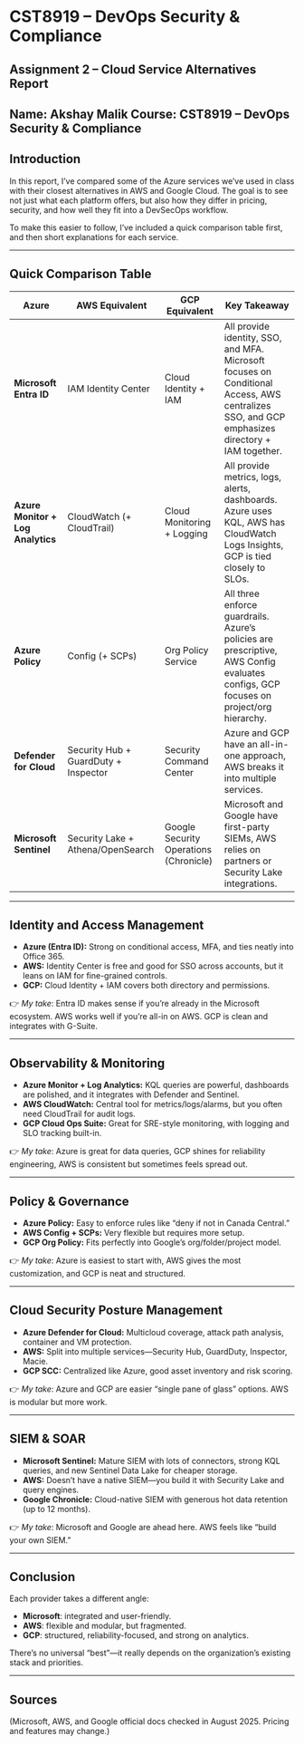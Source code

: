 # CST8919 – DevOps Security & Compliance  
## Assignment 2 – Cloud Service Alternatives Report

**Name:** Akshay Malik 
**Course:** CST8919 – DevOps Security & Compliance  
---

## Introduction

In this report, I’ve compared some of the Azure services we’ve used in class with their closest alternatives in AWS and Google Cloud. The goal is to see not just what each platform offers, but also how they differ in pricing, security, and how well they fit into a DevSecOps workflow.  

To make this easier to follow, I’ve included a quick comparison table first, and then short explanations for each service.  

---

## Quick Comparison Table

| Azure | AWS Equivalent | GCP Equivalent | Key Takeaway |
|-------|----------------|----------------|--------------|
| **Microsoft Entra ID** | IAM Identity Center | Cloud Identity + IAM | All provide identity, SSO, and MFA. Microsoft focuses on Conditional Access, AWS centralizes SSO, and GCP emphasizes directory + IAM together. |
| **Azure Monitor + Log Analytics** | CloudWatch (+ CloudTrail) | Cloud Monitoring + Logging | All provide metrics, logs, alerts, dashboards. Azure uses KQL, AWS has CloudWatch Logs Insights, GCP is tied closely to SLOs. |
| **Azure Policy** | Config (+ SCPs) | Org Policy Service | All three enforce guardrails. Azure’s policies are prescriptive, AWS Config evaluates configs, GCP focuses on project/org hierarchy. |
| **Defender for Cloud** | Security Hub + GuardDuty + Inspector | Security Command Center | Azure and GCP have an all-in-one approach, AWS breaks it into multiple services. |
| **Microsoft Sentinel** | Security Lake + Athena/OpenSearch | Google Security Operations (Chronicle) | Microsoft and Google have first-party SIEMs, AWS relies on partners or Security Lake integrations. |

---

## Identity and Access Management

- **Azure (Entra ID):** Strong on conditional access, MFA, and ties neatly into Office 365.  
- **AWS:** Identity Center is free and good for SSO across accounts, but it leans on IAM for fine-grained controls.  
- **GCP:** Cloud Identity + IAM covers both directory and permissions.  

👉 *My take*: Entra ID makes sense if you’re already in the Microsoft ecosystem. AWS works well if you’re all-in on AWS. GCP is clean and integrates with G-Suite.  

---

## Observability & Monitoring

- **Azure Monitor + Log Analytics:** KQL queries are powerful, dashboards are polished, and it integrates with Defender and Sentinel.  
- **AWS CloudWatch:** Central tool for metrics/logs/alarms, but you often need CloudTrail for audit logs.  
- **GCP Cloud Ops Suite:** Great for SRE-style monitoring, with logging and SLO tracking built-in.  

👉 *My take*: Azure is great for data queries, GCP shines for reliability engineering, AWS is consistent but sometimes feels spread out.  

---

## Policy & Governance

- **Azure Policy:** Easy to enforce rules like “deny if not in Canada Central.”  
- **AWS Config + SCPs:** Very flexible but requires more setup.  
- **GCP Org Policy:** Fits perfectly into Google’s org/folder/project model.  

👉 *My take*: Azure is easiest to start with, AWS gives the most customization, and GCP is neat and structured.  

---

## Cloud Security Posture Management

- **Azure Defender for Cloud:** Multicloud coverage, attack path analysis, container and VM protection.  
- **AWS:** Split into multiple services—Security Hub, GuardDuty, Inspector, Macie.  
- **GCP SCC:** Centralized like Azure, good asset inventory and risk scoring.  

👉 *My take*: Azure and GCP are easier “single pane of glass” options. AWS is modular but more work.  

---

## SIEM & SOAR

- **Microsoft Sentinel:** Mature SIEM with lots of connectors, strong KQL queries, and new Sentinel Data Lake for cheaper storage.  
- **AWS:** Doesn’t have a native SIEM—you build it with Security Lake and query engines.  
- **Google Chronicle:** Cloud-native SIEM with generous hot data retention (up to 12 months).  

👉 *My take*: Microsoft and Google are ahead here. AWS feels like “build your own SIEM.”  

---

## Conclusion

Each provider takes a different angle:  
- **Microsoft**: integrated and user-friendly.  
- **AWS**: flexible and modular, but fragmented.  
- **GCP**: structured, reliability-focused, and strong on analytics.  

There’s no universal “best”—it really depends on the organization’s existing stack and priorities.  

---

## Sources

(Microsoft, AWS, and Google official docs checked in August 2025. Pricing and features may change.)
